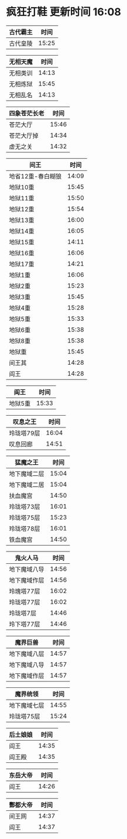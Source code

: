 # 疯狂打鞋 更新时间 16:08

| 古代霸主   | 时间    |
|--------|-------|
| 古代皇陵 | 15:25 |

| 无相天魔   | 时间    |
|--------|-------|
| 无相类训 | 14:13 |
| 无相炼狱 | 15:45 |
| 无相乱名 | 14:13 |

| 四象苍茫长老   | 时间    |
|--------|-------|
| 苍茫大厅 | 15:46 |
| 苍茫大厅掉 | 14:34 |
| 虚无之关 | 14:32 |

| 间王   | 时间    |
|--------|-------|
| 地省12重-春白糊狼 | 14:09 |
| 地狱10重 | 15:45 |
| 地狱11重 | 15:50 |
| 地狱12重 | 15:54 |
| 地狱13重 | 16:00 |
| 地狱14重 | 16:05 |
| 地狱15重 | 14:11 |
| 地狱16重 | 16:06 |
| 地狱17重 | 14:21 |
| 地狱1重 | 16:06 |
| 地狱2重 | 15:23 |
| 地狱3重 | 15:45 |
| 地狱4重 | 15:28 |
| 地狱5重 | 15:33 |
| 地狱6重 | 15:38 |
| 地狱8重 | 15:38 |
| 地狱重 | 15:45 |
| 间王其 | 14:28 |
| 阎王 | 14:28 |

| 阎王   | 时间    |
|--------|-------|
| 地狱5重 | 15:33 |

| 叹息之王   | 时间    |
|--------|-------|
| 玲珑塔79层 | 16:04 |
| 叹息回廊 | 14:51 |

| 猛魔之王   | 时间    |
|--------|-------|
| 地下魔域二层 | 15:04 |
| 地下魔域二居 | 15:04 |
| 扶血魔宫 | 14:50 |
| 玲珑塔73层 | 16:01 |
| 玲珑塔75层 | 15:23 |
| 玲珑塔78层 | 16:01 |
| 铁血魔宫 | 14:50 |

| 鬼火人马   | 时间    |
|--------|-------|
| 地下魔域八导 | 14:56 |
| 地下魔域作层 | 14:56 |
| 玲瑰塔77层 | 16:02 |
| 玲珑塔77层 | 16:02 |
| 玲珑塔7层 | 14:46 |
| 玲下塔77层 | 14:46 |

| 魔界巨兽   | 时间    |
|--------|-------|
| 地下魔域八层 | 14:57 |
| 地下魔域八导 | 14:57 |
| 地下魔域作层 | 14:57 |

| 魔界统领   | 时间    |
|--------|-------|
| 地下魔域七层 | 14:55 |
| 玲珑塔75层 | 15:24 |

| 后土娘娘   | 时间    |
|--------|-------|
| 阎王 | 14:35 |
| 阎王殿 | 14:35 |

| 东岳大帝   | 时间    |
|--------|-------|
| 阎王 | 14:26 |

| 酆都大帝   | 时间    |
|--------|-------|
| 间王网 | 14:37 |
| 阎王 | 14:37 |